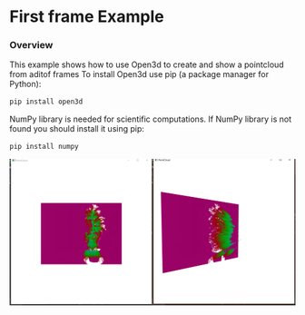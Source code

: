 # First frame Example

### Overview
This example shows how to use Open3d to create and show a pointcloud from aditof frames 
To install Open3d use pip (a package manager for Python):

```python
pip install open3d
```


NumPy library is needed for scientific computations. 
If NumPy library is not found you should install it using pip: 

```python
pip install numpy
```

![Display Image](/doc/img/pointcloud_python.png)
